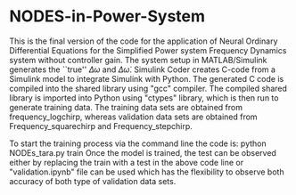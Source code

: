 # NODES-in-Power-System
This is the final version of the code for the application of Neural Ordinary Differential Equations for the Simplified Power system Frequency Dynamics system without controller gain. 
The system setup in MATLAB/Simulink generates the ``true'' $\Delta\omega$ and $\Delta\dot{\omega}$. Simulink Coder creates C-code from a Simulink model to integrate Simulink with Python. The generated C code is compiled into the shared library using "gcc" compiler. The compiled shared library is imported into Python using "ctypes" library, which is then run to generate training data. The training data sets are obtained from frequency_logchirp, whereas validation data sets are obtained from Frequency_squarechirp and Frequency_stepchirp. 

To start the training process via the command line the code is: python NODEs_tara.py train
Once the model is trained, the test can be observed either by replacing the train with a test in the above code line or "validation.ipynb" file can be used which has the flexibility to observe both accuracy of both type of validation data sets. 
